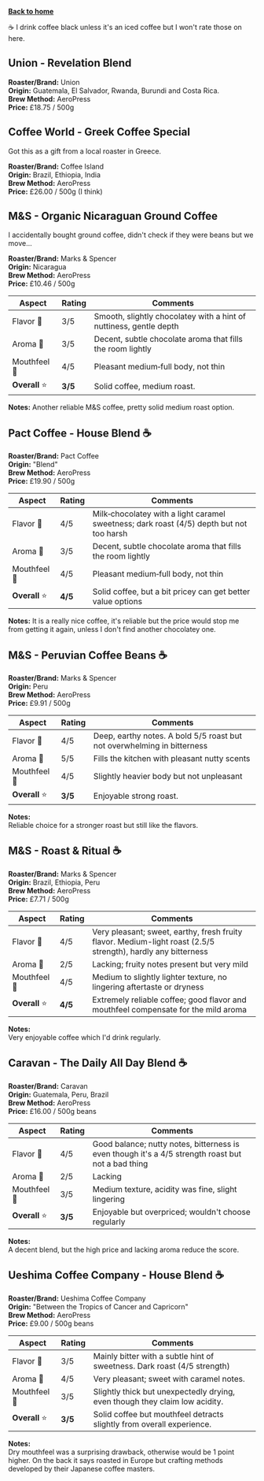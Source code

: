 [__Back to home__](../../index.md)

☕ I drink coffee black unless it's an iced coffee but I won't rate those on here.

## Union - Revelation Blend

**Roaster/Brand:** Union  
**Origin:** Guatemala, El Salvador, Rwanda, Burundi and Costa Rica.  
**Brew Method:** AeroPress  
**Price:** £18.75 / 500g 

## Coffee World - Greek Coffee Special
Got this as a gift from a local roaster in Greece.

**Roaster/Brand:** Coffee Island  
**Origin:** Brazil, Ethiopia, India   
**Brew Method:** AeroPress  
**Price:** £26.00 / 500g  (I think) 

## M&S - Organic Nicaraguan Ground Coffee
I accidentally bought ground coffee, didn't check if they were beans but we move...

**Roaster/Brand:** Marks & Spencer  
**Origin:** Nicaragua  
**Brew Method:** AeroPress  
**Price:** £10.46 / 500g  

| Aspect        | Rating  | Comments                                                                                           |
| ------------- | ------- | -------------------------------------------------------------------------------------------------- |
| Flavor 🍫     | 3/5     | Smooth, slightly chocolatey with a hint of nuttiness, gentle depth |
| Aroma 🌸      | 3/5     | Decent, subtle chocolate aroma that fills the room lightly                                         |
| Mouthfeel 🥛  | 4/5     | Pleasant medium‑full body, not thin                                                                |
| **Overall** ⭐ | **3/5** | Solid coffee, medium roast.                       |

**Notes:**
Another reliable M&S coffee, pretty solid medium roast option.

## Pact Coffee - House Blend ☕

**Roaster/Brand:** Pact Coffee  
**Origin:** "Blend"  
**Brew Method:** AeroPress  
**Price:** £19.90 / 500g  

| Aspect        | Rating  | Comments                                                                                           |
| ------------- | ------- | -------------------------------------------------------------------------------------------------- |
| Flavor 🍫     | 4/5     | Milk‑chocolatey with a light caramel sweetness; dark roast (4/5) depth but not too harsh |
| Aroma 🌸      | 3/5     | Decent, subtle chocolate aroma that fills the room lightly                                         |
| Mouthfeel 🥛  | 4/5     | Pleasant medium‑full body, not thin                                                                |
| **Overall** ⭐ | **4/5** | Solid coffee, but a bit pricey can get better value options                               |

**Notes:**
It is a really nice coffee, it's reliable but the price would stop me from getting it again, unless I don't find another chocolatey one.

## M&S - Peruvian Coffee Beans ☕
**Roaster/Brand:** Marks & Spencer  
**Origin:** Peru  
**Brew Method:** AeroPress  
**Price:** £9.91 / 500g  

| Aspect       | Rating | Comments                                                                         |
|--------------|--------|----------------------------------------------------------------------------------|
| Flavor 🍫     | 4/5    | Deep, earthy notes. A bold 5/5 roast but not overwhelming in bitterness          |
| Aroma 🌸      | 5/5    | Fills the kitchen with pleasant nutty scents                                     |
| Mouthfeel 🥛 | 4/5    | Slightly heavier body but not unpleasant                                         |
| **Overall** ⭐| **3/5**| Enjoyable strong roast.                                                          |

**Notes:**  
Reliable choice for a stronger roast but still like the flavors.

## M&S - Roast & Ritual ☕
**Roaster/Brand:** Marks & Spencer  
**Origin:** Brazil, Ethiopia, Peru  
**Brew Method:** AeroPress  
**Price:** £7.71 / 500g

| Aspect       | Rating | Comments                                                                                                                  |
|--------------|--------|---------------------------------------------------------------------------------------------------------------------------|
| Flavor 🍫     | 4/5    | Very pleasant; sweet, earthy, fresh fruity flavor. Medium-light roast (2.5/5 strength), hardly any bitterness            |
| Aroma 🌸      | 2/5    | Lacking; fruity notes present but very mild                                                                              |
| Mouthfeel 🥛 | 4/5    | Medium to slightly lighter texture, no lingering aftertaste or dryness                                                    |
| **Overall** ⭐| **4/5**| Extremely reliable coffee; good flavor and mouthfeel compensate for the mild aroma                                       |

**Notes:**  
Very enjoyable coffee which I'd drink regularly.

## Caravan - The Daily All Day Blend ☕
**Roaster/Brand:** Caravan  
**Origin:** Guatemala, Peru, Brazil  
**Brew Method:** AeroPress  
**Price:** £16.00 / 500g beans

| Aspect       | Rating | Comments                                                                                                         |
|--------------|--------|------------------------------------------------------------------------------------------------------------------|
| Flavor 🍫     | 4/5    | Good balance; nutty notes, bitterness is even though it's a 4/5 strength roast but not a bad thing               |
| Aroma 🌸      | 2/5    | Lacking                                                                                                          |
| Mouthfeel 🥛 | 3/5    | Medium texture, acidity was fine, slight lingering                                                                |
| **Overall** ⭐| **3/5**| Enjoyable but overpriced; wouldn't choose regularly                                                               |

**Notes:**  
A decent blend, but the high price and lacking aroma reduce the score.

## Ueshima Coffee Company - House Blend ☕
**Roaster/Brand:** Ueshima Coffee Company  
**Origin:** "Between the Tropics of Cancer and Capricorn"  
**Brew Method:** AeroPress  
**Price:** £9.00 / 500g beans  

| Aspect       | Rating | Comments                                                                                          |
|--------------|--------|---------------------------------------------------------------------------------------------------|
| Flavor 🍫     | 3/5    | Mainly bitter with a subtle hint of sweetness. Dark roast (4/5 strength)                          |
| Aroma 🌸      | 4/5    | Very pleasant; sweet with caramel notes.                                                          |
| Mouthfeel 🥛 | 3/5    | Slightly thick but unexpectedly drying, even though they claim low acidity.                       |
| **Overall** ⭐| **3/5**| Solid coffee but mouthfeel detracts slightly from overall experience.                            |

**Notes:**  
Dry mouthfeel was a surprising drawback, otherwise would be 1 point higher.
On the back it says roasted in Europe but crafting methods developed by their Japanese coffee masters.

